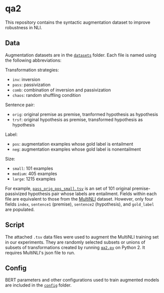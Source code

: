 # qa2

This repository contains the syntactic augmentation dataset to improve robustness in NLI.

## Data

Augmentation datasets are in the [`datasets`](https://github.com/Aatlanties/qa2/datasets) folder. Each file is named using the following abbreviations:

Transformation strategies:
- `inv`: inversion
- `pass`: passivization
- `comb`: combination of inversion and passivization
- `chaos`: random shuffling condition

Sentence pair:
- `orig`: original premise as premise, tranformed hypothesis as hypothesis
- `trsf`: original hypothesis as premise, transformed hypothesis as hypothesis

Label:
- `pos`: augmentation examples whose gold label is entailment
- `neg`: augmentation examples whose gold label is nonentailment

Size:
- `small`: 101 examples
- `medium`: 405 examples
- `large`: 1215 examples

For example, [`pass_orig_pos_small.tsv`](https://github.com/Aatlantise/qa2/datasets/pass_orig_pos_small.tsv) is an set of 101 original premise-passivized hypothesis pair whose labels are entailment. Fields within each file are equivalent to those from the [MultiNLI](https://github.com/nyu-mll/multiNLI) dataset. However, only four fields `index`, `sentence1` (premise), `sentence2` (hypothesis), and `gold_label` are populated.

## Script

The attached `.tsv` data files were used to augment the MultiNLI training set in our experiments. They are randomly selected subsets or unions of subsets of transformations created by running [`qa2.py`](https://github.com/Aatlanties/qa2/qa2.py) on Python 2. It requires MultiNLI's json file to run.

## Config

BERT parameters and other configurations used to train augmented models are included in the [`config`](https://github.com/Aatlanties/qa2/config) folder.

